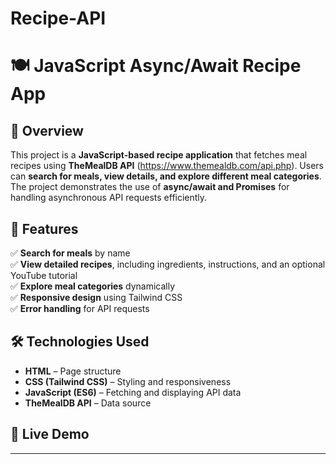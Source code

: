 # Recipe-API
# 🍽️ JavaScript Async/Await Recipe App

## 📌 Overview
This project is a **JavaScript-based recipe application** that fetches meal recipes using **TheMealDB API** (https://www.themealdb.com/api.php). Users can **search for meals, view details, and explore different meal categories**. The project demonstrates the use of **async/await and Promises** for handling asynchronous API requests efficiently.

## 🎯 Features
✅ **Search for meals** by name  
✅ **View detailed recipes**, including ingredients, instructions, and an optional YouTube tutorial  
✅ **Explore meal categories** dynamically  
✅ **Responsive design** using Tailwind CSS  
✅ **Error handling** for API requests  

## 🛠️ Technologies Used
- **HTML** – Page structure  
- **CSS (Tailwind CSS)** – Styling and responsiveness  
- **JavaScript (ES6)** – Fetching and displaying API data  
- **TheMealDB API** – Data source  

## 🚀 Live Demo


---

